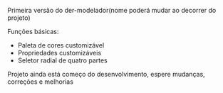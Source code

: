 Primeira versão do der-modelador(nome poderá mudar ao decorrer do projeto)

Funções básicas:

* Paleta de cores customizável
* Propriedades customizáveis
* Seletor radial de quatro partes


Projeto ainda está começo do desenvolvimento, espere mudanças, correções e melhorias

